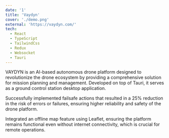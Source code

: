 ```yaml
---
date: '1'
title: 'Vaydyn'
cover: './demo.png'
external: 'https://vaydyn.com/'
tech:
  - React
  - TypeScript
  - TailwindCss
  - Redux
  - Websocket
  - Tauri
---
```


VAYDYN is an AI-based autonomous drone platform designed to revolutionize the drone ecosystem by providing a comprehensive solution for mission planning and management. Developed on top of Tauri, it serves as a ground control station desktop application.

Successfully implemented failsafe actions that resulted in a 25% reduction in the risk of errors or failures, ensuring higher reliability and safety of the drone platform.

Integrated an offline map feature using Leaflet, ensuring the platform remains functional even without internet connectivity, which is crucial for remote operations.
